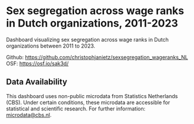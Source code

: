 # Sex segregation across wage ranks in Dutch organizations, 2011-2023
Dashboard visualizing sex segregation across wage ranks in Dutch organizations between 2011 to 2023.



Github: https://github.com/christophjanietz/sexsegregation_wageranks_NL \
OSF: https://osf.io/sak3d/

## Data Availability
This dashboard uses non-public microdata from Statistics Netherlands (CBS). Under certain conditions, these microdata are accessible for statistical and scientific research. For further information: microdata@cbs.nl.
